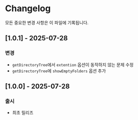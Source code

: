 # Changelog

모든 중요한 변경 사항은 이 파일에 기록됩니다.

## [1.0.1] - 2025-07-28
### 변경
- `getDirectoryTree`에서 `extention` 옵션이 동작하지 않는 문제 수정
- `getDirectoryTree`에 `showEmptyFolders` 옵션 추가

## [1.0.0] - 2025-07-28
### 출시
- 최초 릴리즈 
